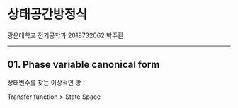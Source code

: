 # 상태공간방정식   
광운대학교 전기공학과 2018732062 박주환 

---  
## 01. Phase variable canonical form  
상태변수를 찾는 이상적인 방

Transfer function > State Space

